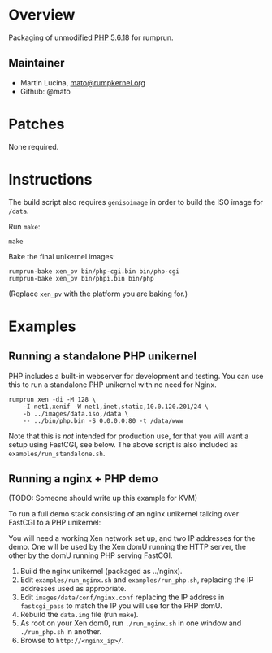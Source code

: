 Overview
========

Packaging of unmodified [PHP](http://php.net/) 5.6.18 for rumprun.

Maintainer
----------

* Martin Lucina, mato@rumpkernel.org
* Github: @mato

Patches
=======

None required.

Instructions
============

The build script also requires `genisoimage` in order to build the ISO image
for `/data`.

Run `make`:

```
make
```

Bake the final unikernel images:
```
rumprun-bake xen_pv bin/php-cgi.bin bin/php-cgi
rumprun-bake xen_pv bin/phpi.bin bin/php
```

(Replace `xen_pv` with the platform you are baking for.)

Examples
========

Running a standalone PHP unikernel
----------------------------------

PHP includes a built-in webserver for development and testing. You can use this
to run a standalone PHP unikernel with no need for Nginx.


```
rumprun xen -di -M 128 \
    -I net1,xenif -W net1,inet,static,10.0.120.201/24 \
    -b ../images/data.iso,/data \
    -- ../bin/php.bin -S 0.0.0.0:80 -t /data/www
```

Note that this is *not* intended for production use, for that you will want a
setup using FastCGI, see below. The above script is also included as
`examples/run_standalone.sh`.

Running a nginx + PHP demo
--------------------------

(TODO: Someone should write up this example for KVM)

To run a full demo stack consisting of an nginx unikernel talking over FastCGI
to a PHP unikernel:

You will need a working Xen network set up, and two IP addresses for the demo.
One will be used by the Xen domU running the HTTP server, the other by the domU
running PHP serving FastCGI.

1. Build the nginx unikernel (packaged as ../nginx).
2. Edit `examples/run_nginx.sh` and `examples/run_php.sh`, replacing the IP
   addresses used as appropriate.
3. Edit `images/data/conf/nginx.conf` replacing the IP address in
   `fastcgi_pass` to match the IP you will use for the PHP domU.
4. Rebuild the `data.img` file (run `make`).
5. As root on your Xen dom0, run `./run_nginx.sh` in one window and
   `./run_php.sh` in another.
6. Browse to `http://<nginx_ip>/`.
